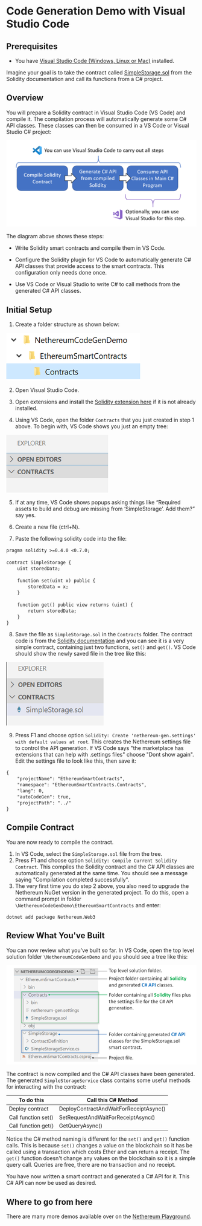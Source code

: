 # Code Generation Demo with Visual Studio Code

## Prerequisites

* You have [Visual Studio Code (Windows, Linux or Mac)](https://code.visualstudio.com/) installed.

Imagine your goal is to take the contract called 
[SimpleStorage.sol](https://solidity.readthedocs.io/en/v0.5.7/introduction-to-smart-contracts.html#storage-example)
 from the Solidity documentation and call its functions from a C# project.

## Overview
You will prepare a Solidity contract in Visual Studio Code (VS Code) and compile it. The compilation process will automatically generate some C# API classes. These classes can then be consumed in a VS Code or Visual Studio C# project:

![Overview](screenshots/wfm_overview.png)

The diagram above shows these steps:

 * Write Solidity smart contracts and compile them in VS Code.

 * Configure the Solidity plugin for VS Code to automatically generate C# API classes that provide access to the smart contracts. This configuration only needs done once.

 * Use VS Code or Visual Studio to write C# to call methods from the generated C# API classes.

## Initial Setup

 1. Create a folder structure as shown below:

![Start](screenshots/wfm_vscode_tree_start.png)

 2. Open Visual Studio Code.

 3. Open extensions and install the [Solidity extension here](https://marketplace.visualstudio.com/items?itemName=JuanBlanco.solidity) if it is not already installed.

 4. Using VS Code, open the folder `Contracts` that you just created in step 1 above. To begin with, VS Code shows you just an empty tree:

![TreeEmpty](screenshots/wfm_vscode_tree_empty.png)

 5. If at any time, VS Code shows popups asking things like “Required assets to build and debug are missing from ‘SimpleStorage’. Add them?” say yes.

 6. Create a new file (ctrl+N).
 
 7. Paste the following solidity code into the file:
```
pragma solidity >=0.4.0 <0.7.0;

contract SimpleStorage {
    uint storedData;

    function set(uint x) public {
        storedData = x;
    }

    function get() public view returns (uint) {
        return storedData;
    }
}
```

 8. Save the file as `SimpleStorage.sol` in the `Contracts` folder. The contract code is from the 
[Solidity documentation](https://solidity.readthedocs.io/en/v0.5.7/introduction-to-smart-contracts.html#storage-example)
 and you can see it is a very simple contract, containing just two functions, `set()` and `get()`. VS Code should show the newly saved file in the tree like this:
 
 ![TreeSol](screenshots/wfm_vscode_tree_sol.png)

 9. Press F1 and choose option `Solidity: Create 'nethereum-gen.settings' with default values at root`. This creates the Nethereum settings file to control the API generation. If VS Code says "the marketplace has extensions that can help with .settings files" choose "Dont show again". Edit the settings file to look like this, then save it:
```
{
    "projectName": "EthereumSmartContracts",
    "namespace": "EthereumSmartContracts.Contracts",
    "lang": 0,
    "autoCodeGen": true,
    "projectPath": "../"
}
```

## Compile Contract
You are now ready to compile the contract.
 1. In VS Code, select the `SimpleStorage.sol` file from the tree.
 2. Press F1 and choose option `Solidity: Compile Current Solidity Contract`. This compiles the Solidity contract and the C# API classes are automatically generated at the same time. You should see a message saying "Compilation completed successfully".
 3. The very first time you do step 2 above, you also need to upgrade the Nethereum NuGet version in the generated project. To do this, open a command prompt in folder `\NethereumCodeGenDemo\EthereumSmartContracts` and enter:
```
dotnet add package Nethereum.Web3
```
## Review What You've Built
You can now review what you've built so far.  In VS Code, open the top level solution folder `\NethereumCodeGenDemo` and you should see a tree like this:

![VSCodeBrowse](screenshots/wfm_vscode_browse.png)

The contract is now compiled and the C# API classes have been generated. The generated `SimpleStorageService` class contains some useful methods for interacting with the contract:

| To do this | Call this C# Method |
|--|--|
| Deploy contract | DeployContractAndWaitForReceiptAsync() |
| Call function set() | SetRequestAndWaitForReceiptAsync() |
| Call function get() | GetQueryAsync() |

Notice the C# method naming is different for the `set()` and `get()` function calls. This is because 
`set()` changes a value on the blockchain so it has be called using a transaction which costs Ether and can return a receipt. The `get()` function doesn't change any values on the blockchain so it is a simple query call. Queries are free, there are no transaction and no receipt.

You have now written a smart contract and generated a C# API for it. This C# API can now be used as desired.

## Where to go from here
There are many more demos available over on the [Nethereum Playground](http://playground.nethereum.com/).
